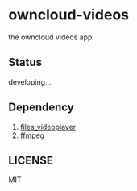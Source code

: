 # owncloud-videos
the owncloud videos app.
## Status
developing...

## Dependency
1. [files_videoplayer](https://github.com/owncloud/files_videoplayer) <br>
2. [ffmpeg](http://ffmpeg.org/)

## LICENSE
MIT